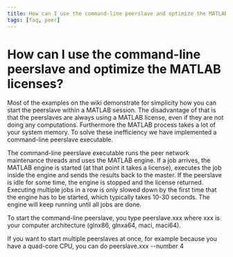 ```yaml
---
title: How can I use the command-line peerslave and optimize the MATLAB licenses?
tags: [faq, peer]
---
```


# How can I use the command-line peerslave and optimize the MATLAB licenses?

Most of the examples on the wiki demonstrate for simplicity how you can start the peerslave within a MATLAB session. The disadvantage of that is that the peerslaves are always using a MATLAB license, even if they are not doing any computations. Furthermore the MATLAB process takes a lot of your system memory. To solve these inefficiency we have implemented a command-line peerslave executable.

The command-line peerslave executable runs the peer network maintenance threads and uses the MATLAB engine. If a job arrives, the MATLAB engine is started (at that point it takes a license), executes the job inside the engine and sends the results back to the master. If the peerslave is idle for some time, the engine is stopped and the license returned. Executing multiple jobs in a row is only slowed down by the first time that the engine has to be started, which typically takes 10-30 seconds. The engine will keep running until all jobs are done.

To start the command-line peerslave, you type
peerslave.xxx
where xxx is your computer architecture (glnx86, glnxa64, maci, maci64).

If you want to start multiple peerslaves at once, for example because you have a quad-core CPU, you can do
peerslave.xxx --number 4
